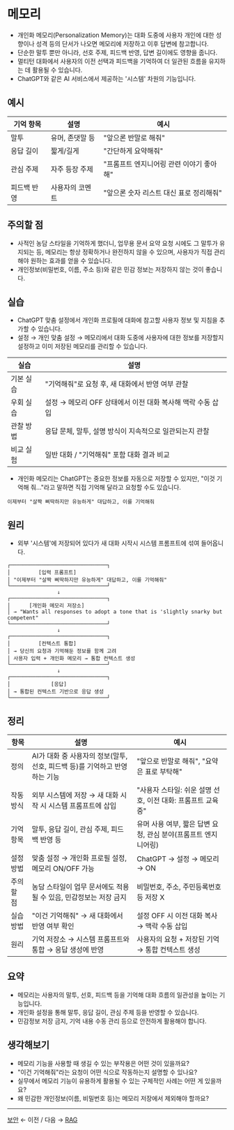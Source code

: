 # 메모리

- 개인화 메모리(Personalization Memory)는 대화 도중에 사용자 개인에 대한 성향이나 성격 등의 단서가 나오면 메모리에 저장하고 이후 답변에 참고합니다. 
- 단순한 말투 뿐만 아니라, 선호 주제, 피드백 반영, 답변 길이에도 영향을 줍니다.
- 멀티턴 대화에서 사용자의 이전 선택과 피드백을 기억하여 더 일관된 흐름을 유지하는 데 활용될 수 있습니다.
- ChatGPT와 같은 AI 서비스에서 제공하는 '시스템' 차원의 기능입니다. 

## 예시

| 기억 항목 | 설명 | 예시 |
| --- | --- | --- |
| 말투 | 유머, 존댓말 등 | "앞으론 반말로 해줘" |
| 응답 길이 | 짧게/길게 | "간단하게 요약해줘" |
| 관심 주제 | 자주 등장 주제 | "프롬프트 엔지니어링 관련 이야기 좋아해" |
| 피드백 반영 | 사용자의 코멘트 | "앞으론 숫자 리스트 대신 표로 정리해줘" |

## 주의할 점

- 사적인 농담 스타일을 기억하게 했더니, 업무용 문서 요약 요청 시에도 그 말투가 유지되는 등, 메모리는 항상 정확하거나 완전하지 않을 수 있으며, 사용자가 직접 관리해야 원하는 효과를 얻을 수 있습니다.
- 개인정보(비밀번호, 이름, 주소 등)와 같은 민감 정보는 저장하지 않는 것이 좋습니다.

## 실습

- ChatGPT 맞춤 설정에서 개인화 프로필에 대화에 참고할 사용자 정보 및 지침을 추가할 수 있습니다. 
- 설정 → 개인 맞춤 설정 → 메모리에서 대화 도중에 사용자에 대한 정보를 저장할지 설정하고 이미 저장된 메모리를 관리할 수 있습니다. 

| 실습 | 설명 |
| --- | --- |
| 기본 실습 | "기억해줘"로 요청 후, 새 대화에서 반영 여부 관찰 |
| 우회 실습 | 설정 → 메모리 OFF 상태에서 이전 대화 복사해 맥락 수동 삽입 |
| 관찰 방법 | 응답 문체, 말투, 설명 방식이 지속적으로 일관되는지 관찰 |
| 비교 실험 | 일반 대화 / "기억해줘" 포함 대화 결과 비교 |

- 개인화 메모리는 ChatGPT는 중요한 정보를 자동으로 저장할 수 있지만, "이것 기억해 줘..."라고 말하면 직접 기억해 달라고 요청할 수도 있습니다.

```
이제부터 "살짝 삐딱하지만 유능하게" 대답하고, 이를 기억해줘
```

## 원리

- 외부 '시스템'에 저장되어 있다가 새 대화 시작시 시스템 프롬프트에 섞여 들어옵니다.

```
┌───────────────────────────────┐
│         [입력 프롬프트]
│ "이제부터 "살짝 삐딱하지만 유능하게" 대답하고, 이를 기억해줘"
└───────────────────────────────┘
                ↓
┌───────────────────────────────┐
│      [개인화 메모리 저장소]
│ → "Wants all responses to adopt a tone that is 'slightly snarky but competent"
└───────────────────────────────┘
                ↓
┌───────────────────────────────┐
│         [컨텍스트 통합]      
│ → 당신의 요청과 기억해둔 정보를 함께 고려
│ 사용자 입력 + 개인화 메모리 → 통합 컨텍스트 생성
└───────────────────────────────┘
                ↓
┌───────────────────────────────┐
│             [응답]
│ → 통합된 컨텍스트 기반으로 응답 생성
└───────────────────────────────┘
```

## 정리

| 항목 | 설명 | 예시 |
| --- | --- | --- |
| 정의 | AI가 대화 중 사용자의 정보(말투, 선호, 피드백 등)를 기억하고 반영하는 기능 | "앞으로 반말로 해줘", "요약은 표로 부탁해" |
| 작동 방식 | 외부 시스템에 저장 → 새 대화 시작 시 시스템 프롬프트에 삽입 | "사용자 스타일: 쉬운 설명 선호, 이전 대화: 프롬프트 교육 중" |
| 기억 항목 | 말투, 응답 길이, 관심 주제, 피드백 반영 등 | 유머 사용 여부, 짧은 답변 요청, 관심 분야(프롬프트 엔지니어링) |
| 설정 방법 | 맞춤 설정 → 개인화 프로필 설정, 메모리 ON/OFF 가능 | ChatGPT → 설정 → 메모리 → ON |
| 주의할 점 | 농담 스타일이 업무 문서에도 적용될 수 있음, 민감정보는 저장 금지 | 비밀번호, 주소, 주민등록번호 등 저장 X |
| 실습 방법 | "이건 기억해줘" → 새 대화에서 반영 여부 확인 | 설정 OFF 시 이전 대화 복사 → 맥락 수동 삽입 |
| 원리 | 기억 저장소 → 시스템 프롬프트와 통합 → 응답 생성에 반영 | 사용자의 요청 + 저장된 기억 → 통합 컨텍스트 생성 |

## 요약

- 메모리는 사용자의 말투, 선호, 피드백 등을 기억해 대화 흐름의 일관성을 높이는 기능입니다.
- 개인화 설정을 통해 말투, 응답 길이, 관심 주제 등을 반영할 수 있습니다.
- 민감정보 저장 금지, 기억 내용 수동 관리 등으로 안전하게 활용해야 합니다.

## 생각해보기

- 메모리 기능을 사용할 때 생길 수 있는 부작용은 어떤 것이 있을까요?
- "이건 기억해줘"라는 요청이 어떤 식으로 작동하는지 설명할 수 있나요?
- 실무에서 메모리 기능이 유용하게 활용될 수 있는 구체적인 사례는 어떤 게 있을까요?
- 왜 민감한 개인정보(이름, 비밀번호 등)는 메모리 저장에서 제외해야 할까요?

---

[보안](07-Security.md) ← 이전 / 다음 → [RAG](09-RAG.md)
